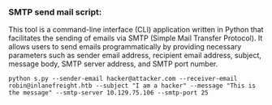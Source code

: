 ### SMTP send mail script:

This tool is a command-line interface (CLI) application written in Python that facilitates the sending of emails via SMTP (Simple Mail Transfer Protocol). It allows users to send emails programmatically by providing necessary parameters such as sender email address, recipient email address, subject, message body, SMTP server address, and SMTP port number.

```
python s.py --sender-email hacker@attacker.com --receiver-email robin@inlanefreight.htb --subject "I am a hacker" --message "This is the message" --smtp-server 10.129.75.106 --smtp-port 25
```
